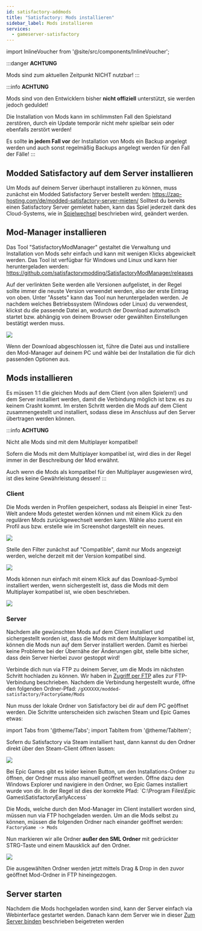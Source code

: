 ```yaml
---
id: satisfactory-addmods
title: "Satisfactory: Mods installieren"
sidebar_label: Mods installieren
services:
  - gameserver-satisfactory
---
```


import InlineVoucher from '@site/src/components/InlineVoucher';

:::danger
**ACHTUNG**

Mods sind zum aktuellen Zeitpunkt NICHT nutzbar!
:::

:::info
**ACHTUNG**

Mods sind von den Entwicklern bisher **nicht offiziell** unterstützt, sie werden jedoch geduldet!

Die Installation von Mods kann im schlimmsten Fall den Spielstand zerstören, durch ein Update temporär nicht mehr spielbar sein oder ebenfalls zerstört werden!

Es sollte **in jedem Fall vor** der Installation von Mods ein Backup angelegt werden und auch sonst regelmäßig Backups angelegt werden für den Fall der Fälle!
:::

<InlineVoucher />

## Modded Satisfactory auf dem Server installieren

Um Mods auf deinem Server überhaupt installieren zu können, muss zunächst ein Modded Satisfactory Server bestellt werden: https://zap-hosting.com/de/modded-satisfactory-server-mieten/
Solltest du bereits einen Satisfactory Server gemietet haben, kann das Spiel jederzeit dank des Cloud-Systems, wie in [Spielwechsel](gameserver-gameswitch.md) beschrieben wird, geändert werden.

## Mod-Manager installieren

Das Tool "SatisfactoryModManager" gestaltet die Verwaltung und Installation von Mods sehr einfach und kann mit wenigen Klicks abgewickelt werden.
Das Tool ist verfügbar für Windows und Linux und kann hier heruntergeladen werden: https://github.com/satisfactorymodding/SatisfactoryModManager/releases

Auf der verlinkten Seite werden alle Versionen aufgelistet, in der Regel sollte immer die neuste Version verwendet werden, also der erste Eintrag von oben.
Unter "Assets" kann das Tool nun heruntergeladen werden. Je nachdem welches Betriebssystem (Windows oder Linux) du verwendest, klickst du die passende Datei an, wodurch der Download automatisch startet bzw. abhängig von deinem Browser oder gewählten Einstellungen bestätigt werden muss.

![](https://screensaver01.zap-hosting.com/index.php/s/e7q5qCBP7D4ZL5g/preview)

Wenn der Download abgeschlossen ist, führe die Datei aus und installiere den Mod-Manager auf deinem PC und wähle bei der Installation die für dich passenden Optionen aus.

## Mods installieren

Es müssen 1:1 die gleichen Mods auf dem Client (von allen Spielern!) und dem Server installiert werden, damit die Verbindung möglich ist bzw. es zu keinem Crasht kommt.
Im ersten Schritt werden die Mods auf dem Client zusammengestellt und installiert, sodass diese im Anschluss auf den Server übertragen werden können.

:::info
**ACHTUNG**

Nicht alle Mods sind mit dem Multiplayer kompatibel!

Sofern die Mods mit dem Multiplayer kompatibel ist, wird dies in der Regel immer in der Beschreibung der Mod erwähnt.

Auch wenn die Mods als kompatibel für den Multiplayer ausgewiesen wird, ist dies keine Gewährleistung dessen!
:::

### Client

Die Mods werden in Profilen gespeichert, sodass als Beispiel in einer Test-Welt andere Mods getestet werden können und mit einem Klick zu den regulären Mods zurückgewechselt werden kann.
Wähle also zuerst ein Profil aus bzw. erstelle wie im Screenshot dargestellt ein neues.

![](https://screensaver01.zap-hosting.com/index.php/s/EMFsKnrsowZAxJE/preview)

Stelle den Filter zunächst auf "Compatible", damit nur Mods angezeigt werden, welche derzeit mit der Version kompatibel sind.

![](https://screensaver01.zap-hosting.com/index.php/s/jg82aG3ketFxesD/preview)

Mods können nun einfach mit einem Klick auf das Download-Symbol installiert werden, wenn sichergestellt ist, dass die Mods mit dem Multiplayer kompatibel ist, wie oben beschrieben.

![](https://screensaver01.zap-hosting.com/index.php/s/CH2pBzS8iXxEpRz/preview)

### Server

Nachdem alle gewünschten Mods auf dem Client installiert und sichergestellt worden ist, dass die Mods mit dem Multiplayer kompatibel ist, können die Mods nun auf dem Server installiert werden. 
Damit es hierbei keine Probleme bei der Übernähe der Änderungen gibt, stelle bitte sicher, dass dein Server hierbei zuvor gestoppt wird!

Verbinde dich nun via FTP zu deinem Server, um die Mods im nächsten Schritt hochladen zu können.
Wir haben in [Zugriff per FTP](gameserver-ftpaccess.md) alles zur FTP-Verbindung beschrieben.
Nachdem die Verbindung hergestellt wurde, öffne den folgenden Ordner-Pfad: `/gXXXXXX/modded-satisfactory/FactoryGame/Mods`

Nun muss der lokale Ordner von Satisfactory bei dir auf dem PC geöffnet werden.
Die Schritte unterscheiden sich zwischen Steam und Epic Games etwas:

import Tabs from '@theme/Tabs';
import TabItem from '@theme/TabItem';

<Tabs>

<TabItem value="Steam" label="Steam">
Sofern du Satisfactory via Steam installiert hast, dann kannst du den Ordner direkt über den Steam-Client öffnen lassen:

![](https://screensaver01.zap-hosting.com/index.php/s/ryEKHqEQFDBkkME/preview)

</TabItem>
<TabItem value="Epic Games" label="Epic Games">
Bei Epic Games gibt es leider keinen Button, um den Installations-Ordner zu öffnen, der Ordner muss also manuell geöffnet werden.
Öffne dazu den Windows Explorer und navigiere in den Ordner, wo Epic Games installiert wurde von dir.
In der Regel ist dies der korrekte Pfad: `C:\Program Files\Epic Games\SatisfactoryEarlyAccess`

</TabItem>
</Tabs>

Die Mods, welche durch den Mod-Manager im Client installiert worden sind, müssen nun via FTP hochgeladen werden.
Um an die Mods selbst zu können, müssen die folgenden Ordner nach einander geöffnet werden: `FactoryGame -> Mods`

Nun markieren wir alle Ordner **außer den SML Ordner** mit gedrückter STRG-Taste und einem Mausklick auf den Ordner.

![](https://screensaver01.zap-hosting.com/index.php/s/jCNjLHiF3JRgB24/preview)

Die ausgewählten Ordner werden jetzt mittels Drag & Drop in den zuvor geöffnet Mod-Ordner in FTP hineingezogen.

## Server starten

Nachdem die Mods hochgeladen worden sind, kann der Server einfach via Webinterface gestartet werden.
Danach kann dem Server wie in dieser [Zum Server binden](satisfactory-connect.md) beschrieben beigetreten werden 

<InlineVoucher />
